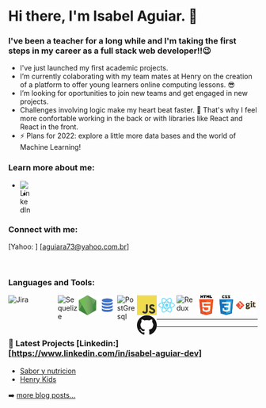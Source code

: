 # Hi there, I'm Isabel Aguiar. 👋 


### I've been a teacher for a long while and I'm taking the first steps in my career as a full stack web developer!!😉

- I've just launched my first academic projects.
- I’m currently colaborating with my team mates at Henry on the creation of a platform to offer young learners online computing lessons. 😎
- I’m looking for oportunities to join new teams and get engaged in new projects.
- Challenges involving logic make my heart beat faster. 💓 That's why I feel more confortable working in the back or with libraries like React and React in the front.
- ⚡ Plans for 2022: explore a little more data bases and the world of Machine Learning!

### Learn more about me:

- [<img align="left" alt=" LinkedIn" width="22px" src="https://cdn.jsdelivr.net/npm/simple-icons@v3/icons/linkedin.svg" />](https://www.linkedin.com/in/isabel-aguiar-dev)
- 
<br />

### Connect with me:

[Yahoo: ] [aguiara73@yahoo.com.br]

<br />

### Languages and Tools:

<img align="left" alt="Jira" width="100px" src="https://symbols.getvecta.com/stencil_85/32_jira.f5435acc23.svg" />
<img align="left" alt="Sequelize" width="40px" src="https://symbols.getvecta.com/stencil_95/67_sequelize-icon.750b7635d8.svg" />
<img align="left" alt="Node.js" width="40px" src="https://raw.githubusercontent.com/github/explore/80688e429a7d4ef2fca1e82350fe8e3517d3494d/topics/nodejs/nodejs.png" />
<img align="left" alt="SQL" width="40px" src="https://raw.githubusercontent.com/github/explore/80688e429a7d4ef2fca1e82350fe8e3517d3494d/topics/sql/sql.png" />
<img align="left" alt="PostGresql" width="40px" src="https://symbols.getvecta.com/stencil_92/18_postgresql-vertical.646c2934ab.svg" />
<img align="left" alt="JavaScript" width="40px" src="https://raw.githubusercontent.com/github/explore/80688e429a7d4ef2fca1e82350fe8e3517d3494d/topics/javascript/javascript.png" />
<img align="left" alt="React" width="40px" src="https://raw.githubusercontent.com/github/explore/80688e429a7d4ef2fca1e82350fe8e3517d3494d/topics/react/react.png" />
<img align="left" alt="Redux" width="40px" src="https://img.icons8.com/ios/50/000000/redux.png"/>
<img align="left" alt="HTML5" width="40px" src="https://raw.githubusercontent.com/github/explore/80688e429a7d4ef2fca1e82350fe8e3517d3494d/topics/html/html.png" />
<img align="left" alt="CSS3" width="40px" src="https://raw.githubusercontent.com/github/explore/80688e429a7d4ef2fca1e82350fe8e3517d3494d/topics/css/css.png" />
<img align="left" alt="Git" width="40px" src="https://raw.githubusercontent.com/github/explore/80688e429a7d4ef2fca1e82350fe8e3517d3494d/topics/git/git.png" />
<img align="left" alt="GitHub" width="40px" src="https://raw.githubusercontent.com/github/explore/78df643247d429f6cc873026c0622819ad797942/topics/github/github.png" />

<br />
<br />

---


---

### 📕 Latest Projects [Linkedin:][https://www.linkedin.com/in/isabel-aguiar-dev]


- [Sabor y nutricion](https://dev.to/codestackr/how-to-pass-application-tracking-systems-ats-get-interviews-resume-tips-for-software-developer-4bmo)
- [Henry Kids](https://dev.to/codestackr/microinteractions-password-validation-animation-5629)


➡️ [more blog posts...](https://codestackr.com)

<!--
**Isaguiar/Isaguiar** is a ✨ _special_ ✨ repository because its `README.md` (this file) appears on your GitHub profile.

Here are some ideas to get you started:

- 🔭 I’m currently working on ...
- 🌱 I’m currently learning ...
- 👯 I’m looking to collaborate on ...
- 🤔 I’m looking for help with ...
- 💬 Ask me about ...
- 📫 How to reach me: ...
- 😄 Pronouns: ...
- ⚡ Fun fact: ...
-->

